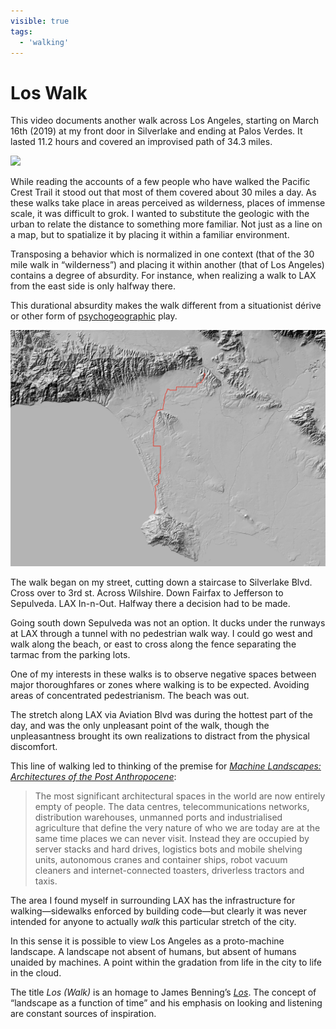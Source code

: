 ```yaml
---
visible: true
tags:
  - 'walking'
---
```


# Los Walk

This video documents another walk across Los Angeles, starting on March 16th (2019) at my front door in Silverlake and ending at Palos Verdes. It lasted 11.2 hours and covered an improvised path of 34.3 miles.

![](https://tesla.s3.amazonaws.com/2019/los-hd-compressed.jpg)

While reading the accounts of a few people who have walked the Pacific Crest Trail it stood out that most of them covered about 30 miles a day. As these walks take place in areas perceived as wilderness, places of immense scale, it was difficult to grok. I wanted to substitute the geologic with the urban to relate the distance to something more familiar. Not just as a line on a map, but to spatialize it by placing it within a familiar environment.

<!-- more -->

Transposing a behavior which is normalized in one context (that of the 30 mile walk in “wilderness”) and placing it within another (that of Los Angeles) contains a degree of absurdity. For instance, when realizing a walk to LAX from the east side is only halfway there.

This durational absurdity makes the walk different from a situationist dérive or other form of [psychogeographic](https://en.wikipedia.org/wiki/Psychogeography) play.

![r:75](map.jpg)

The walk began on my street, cutting down a staircase to Silverlake Blvd. Cross over to 3rd st. Across Wilshire. Down Fairfax to Jefferson to Sepulveda. LAX In-n-Out. Halfway there a decision had to be made.

Going south down Sepulveda was not an option. It ducks under the runways at LAX through a tunnel with no pedestrian walk way. I could go west and walk along the beach, or east to cross along the fence separating the tarmac from the parking lots.

One of my interests in these walks is to observe negative spaces between major thoroughfares or zones where walking is to be expected. Avoiding areas of concentrated pedestrianism. The beach was out.

The stretch along LAX via Aviation Blvd was during the hottest part of the day, and was the only unpleasant point of the walk, though the unpleasantness brought its own realizations to distract from the physical discomfort.

This line of walking led to thinking of the premise for  [*Machine Landscapes: Architectures of the Post Anthropocene*](https://strelkamag.com/en/article/machine-landscapes-architectures-of-the-post-anthropocene):

> The most significant architectural spaces in the world are now entirely empty of people. The data centres, telecommunications networks, distribution warehouses, unmanned ports and industrialised agriculture that define the very nature of who we are today are at the same time places we can never visit. Instead they are occupied by server stacks and hard drives, logistics bots and mobile shelving units, autonomous cranes and container ships, robot vacuum cleaners and internet-connected toasters, driverless tractors and taxis.

The area I found myself in surrounding LAX has the infrastructure for walking—sidewalks enforced by building code—but clearly it was never intended for anyone to actually *walk* this particular stretch of the city.

In this sense it is possible to view Los Angeles as a proto-machine landscape. A landscape not absent of humans, but absent of humans unaided by machines. A point within the gradation from life in the city to life in the cloud.

The title *Los (Walk)* is an homage to James Benning’s [*Los*](https://www.youtube.com/watch?v=SXffOiDPNO0). The concept of “landscape as a function of time” and his emphasis on looking and listening are constant sources of inspiration.